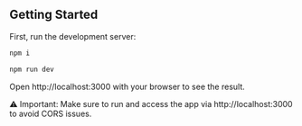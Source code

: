 ## Getting Started

First, run the development server:

```bash
npm i

npm run dev
```

Open http://localhost:3000 with your browser to see the result.

⚠️ Important: Make sure to run and access the app via http://localhost:3000 to avoid CORS issues.
